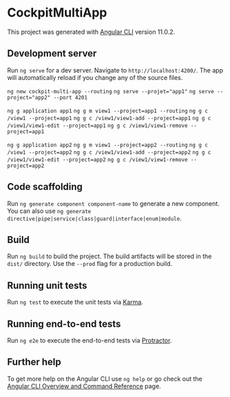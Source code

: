 # CockpitMultiApp
This project was generated with [Angular CLI](https://github.com/angular/angular-cli) version 11.0.2.

## Development server

Run `ng serve` for a dev server. Navigate to `http://localhost:4200/`. The app will automatically reload if you change any of the source files.

`ng new cockpit-multi-app --routing`
`ng serve --projet="app1"`
`ng serve --project="app2" --port 4201`

<!-- --app 1 -->
`ng g application app1`
`ng g m view1 --project=app1 --routing`
`ng g c /view1 --project=app1`
`ng g c /view1/view1-add --project=app1`
`ng g c /view1/view1-edit --project=app1`
`ng g c /view1/view1-remove --project=app1`

<!-- --app 2 -->
`ng g application app2`
`ng g m view1 --project=app2 --routing`
`ng g c /view1 --project=app2`
`ng g c /view1/view1-add --project=app2`
`ng g c /view1/view1-edit --project=app2`
`ng g c /view1/view1-remove --project=app2`

## Code scaffolding

Run `ng generate component component-name` to generate a new component. You can also use `ng generate directive|pipe|service|class|guard|interface|enum|module`.

## Build

Run `ng build` to build the project. The build artifacts will be stored in the `dist/` directory. Use the `--prod` flag for a production build.

## Running unit tests

Run `ng test` to execute the unit tests via [Karma](https://karma-runner.github.io).

## Running end-to-end tests

Run `ng e2e` to execute the end-to-end tests via [Protractor](http://www.protractortest.org/).

## Further help

To get more help on the Angular CLI use `ng help` or go check out the [Angular CLI Overview and Command Reference](https://angular.io/cli) page.

